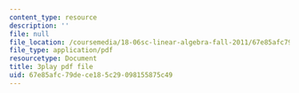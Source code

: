 ```yaml
---
content_type: resource
description: ''
file: null
file_location: /coursemedia/18-06sc-linear-algebra-fall-2011/67e85afc79dece185c29098155875c49_RWvi4Vx4CDc.pdf
file_type: application/pdf
resourcetype: Document
title: 3play pdf file
uid: 67e85afc-79de-ce18-5c29-098155875c49
---
```

